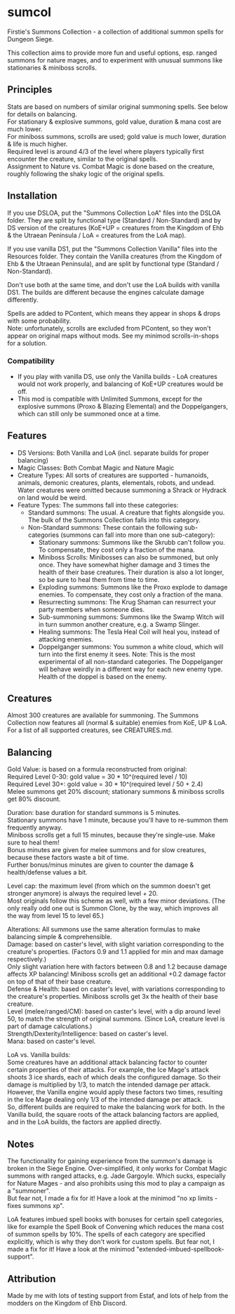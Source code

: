 # sumcol

Firstie's Summons Collection - a collection of additional summon spells for Dungeon Siege.

This collection aims to provide more fun and useful options, esp. ranged summons for nature mages, and to experiment with unusual summons like stationaries & miniboss scrolls.


## Principles

Stats are based on numbers of similar original summoning spells. See below for details on balancing.\
For stationary & explosive summons, gold value, duration & mana cost are much lower.\
For miniboss summons, scrolls are used; gold value is much lower, duration & life is much higher.\
Required level is around 4/3 of the level where players typically first encounter the creature, similar to the original spells.\
Assignment to Nature vs. Combat Magic is done based on the creature, roughly following the shaky logic of the original spells.


## Installation

If you use DSLOA, put the "Summons Collection LoA" files into the DSLOA folder. They are split by functional type (Standard / Non-Standard) and by DS version of the creatures (KoE+UP = creatures from the Kingdom of Ehb & the Utraean Peninsula / LoA = creatures from the LoA map).

If you use vanilla DS1, put the "Summons Collection Vanilla" files into the Resources folder. They contain the Vanilla creatures (from the Kingdom of Ehb & the Utraean Peninsula), and are split by functional type (Standard / Non-Standard).

Don't use both at the same time, and don't use the LoA builds with vanilla DS1. The builds are different because the engines calculate damage differently.

Spells are added to PContent, which means they appear in shops & drops with some probability.\
Note: unfortunately, scrolls are excluded from PContent, so they won't appear on original maps without mods. See my minimod scrolls-in-shops for a solution.

### Compatibility
- If you play with vanilla DS, use only the Vanilla builds - LoA creatures would not work properly, and balancing of KoE+UP creatures would be off.
- This mod is compatible with Unlimited Summons, except for the explosive summons (Proxo & Blazing Elemental) and the Doppelgangers, which can still only be summoned once at a time.


## Features

- DS Versions: Both Vanilla and LoA (incl. separate builds for proper balancing)
- Magic Classes: Both Combat Magic and Nature Magic
- Creature Types: All sorts of creatures are supported - humanoids, animals, demonic creatures, plants, elementals, robots, and undead.
  Water creatures were omitted because summoning a Shrack or Hydrack on land would be weird.
- Feature Types: The summons fall into these categories:
  - Standard summons: The usual. A creature that fights alongside you. The bulk of the Summons Collection falls into this category.
  - Non-Standard summons: These contain the following sub-categories (summons can fall into more than one sub-category):
    - Stationary summons: Summons like the Skrubb can't follow you. To compensate, they cost only a fraction of the mana.
	- Miniboss Scrolls: Minibosses can also be summoned, but only once. They have somewhat higher damage and 3 times the health of their base creatures. Their duration is also a lot longer, so be sure to heal them from time to time.
	- Exploding summons: Summons like the Proxo explode to damage enemies. To compensate, they cost only a fraction of the mana.
	- Resurrecting summons: The Krug Shaman can resurrect your party members when someone dies.
	- Sub-summoning summons: Summons like the Swamp Witch will in turn summon another creature, e.g. a Swamp Slinger.
	- Healing summons: The Tesla Heal Coil will heal you, instead of attacking enemies.
	- Doppelganger summons: You summon a white cloud, which will turn into the first enemy it sees.
	  Note: This is the most experimental of all non-standard categories. The Doppelganger will behave weirdly in a different way for each new enemy type. Health of the doppel is based on the enemy.


## Creatures

Almost 300 creatures are available for summoning. The Summons Collection now features all (normal & suitable) enemies from KoE, UP & LoA.\
For a list of all supported creatures, see CREATURES.md.


## Balancing

Gold Value: is based on a formula reconstructed from original:\
Required Level 0-30: gold value = 30 * 10^(required level / 10)\
Required Level 30+:  gold value = 30 * 10^(required level / 50 + 2.4)\
Melee summons get 20% discount; stationary summons & miniboss scrolls get 80% discount.

Duration: base duration for standard summons is 5 minutes.\
Stationary summons have 1 minute, because you'll have to re-summon them frequently anyway.\
Miniboss scrolls get a full 15 minutes, because they're single-use. Make sure to heal them!\
Bonus minutes are given for melee summons and for slow creatures, because these factors waste a bit of time.\
Further bonus/minus minutes are given to counter the damage & health/defense values a bit.

Level cap: the maximum level (from which on the summon doesn't get stronger anymore) is always the required level + 20.\
Most originals follow this scheme as well, with a few minor deviations. (The only really odd one out is Summon Clone, by the way, which improves all the way from level 15 to level 65.)

Alterations: All summons use the same alteration formulas to make balancing simple & comprehensible.\
Damage: based on caster's level, with slight variation corresponding to the creature's properties. (Factors 0.9 and 1.1 applied for min and max damage respectively.)\
Only slight variation here with factors between 0.8 and 1.2 because damage affects XP balancing! Miniboss scrolls get an additional +0.2 damage factor on top of that of their base creature.\
Defense & Health: based on caster's level, with variations corresponding to the creature's properties. Miniboss scrolls get 3x the health of their base creature.\
Level (melee/ranged/CM): based on caster's level, with a dip around level 50, to match the strength of original summons. (Since LoA, creature level is part of damage calculations.)\
Strength/Dexterity/Intelligence: based on caster's level.\
Mana: based on caster's level.

LoA vs. Vanilla builds:\
Some creatures have an additional attack balancing factor to counter certain properties of their attacks. For example, the Ice Mage's attack shoots 3 ice shards, each of which deals the configured damage. So their damage is multiplied by 1/3, to match the intended damage per attack.\
However, the Vanilla engine would apply these factors two times, resulting in the Ice Mage dealing only 1/3 of the intended damage per attack.\
So, different builds are required to make the balancing work for both. In the Vanilla build, the square roots of the attack balancing factors are applied, and in the LoA builds, the factors are applied directly.


## Notes

The functionality for gaining experience from the summon's damage is broken in the Siege Engine. Over-simplified, it only works for Combat Magic summons with ranged attacks, e.g. Jade Gargoyle. Which sucks, especially for Nature Mages - and also prohibits using this mod to play a campaign as a "summoner".\
But fear not, I made a fix for it! Have a look at the minimod "no xp limits - fixes summons xp".

LoA features imbued spell books with bonuses for certain spell categories, like for example the Spell Book of Convening which reduces the mana cost of summon spells by 10%. The spells of each category are specified explicitly, which is why they don't work for custom spells.
But fear not, I made a fix for it! Have a look at the minimod "extended-imbued-spellbook-support".


## Attribution

Made by me with lots of testing support from Estaf, and lots of help from the modders on the Kingdom of Ehb Discord.
